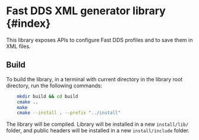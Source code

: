 # Fast DDS XML generator library {#index}

This library exposes APIs to configure Fast DDS profiles and to save them in XML files.

## Build

To build the library, in a terminal with current directory in the library root directory, run the following commands:

```bash
    mkdir build && cd build
    cmake ..
    make
    cmake --install . --prefix "../install"
```

The library will be compiled. Library will be installed in a new `install/lib/` folder, and public headers will be installed in a new `install/include` folder.
